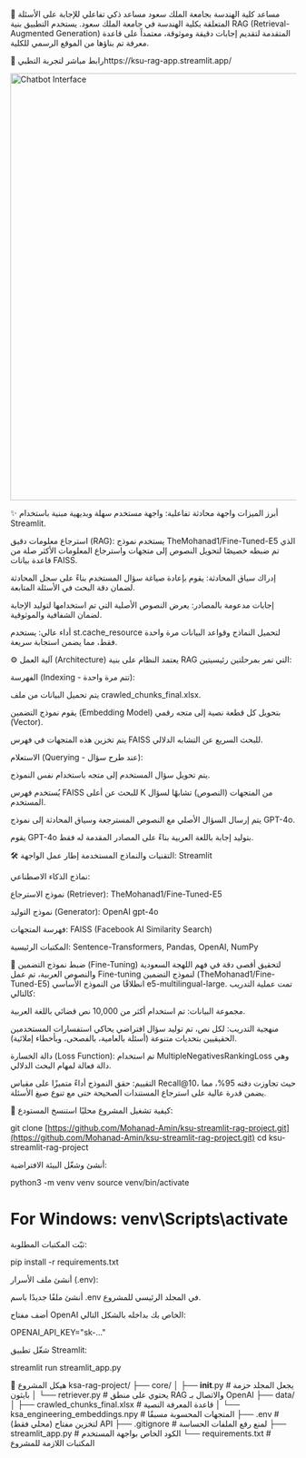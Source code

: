 🤖 مساعد كلية الهندسة بجامعة الملك سعود
مساعد ذكي تفاعلي للإجابة على الأسئلة المتعلقة بكلية الهندسة في جامعة الملك سعود. يستخدم التطبيق بنية RAG (Retrieval-Augmented Generation) المتقدمة لتقديم إجابات دقيقة وموثوقة، معتمداً على قاعدة معرفة تم بناؤها من الموقع الرسمي للكلية.

🔗 رابط مباشر لتجربة التطبيhttps://ksu-rag-app.streamlit.app/

<img width="752" alt="Chatbot Interface" src="https://github.com/user-attachments/assets/fff3bf28-a2f3-4fbc-9ca6-a3008c20a2f0" />

✨ أبرز الميزات
واجهة محادثة تفاعلية: واجهة مستخدم سهلة وبديهية مبنية باستخدام Streamlit.

استرجاع معلومات دقيق (RAG): يستخدم نموذج TheMohanad1/Fine-Tuned-E5 الذي تم ضبطه خصيصًا لتحويل النصوص إلى متجهات واسترجاع المعلومات الأكثر صلة من قاعدة بيانات FAISS.

إدراك سياق المحادثة: يقوم بإعادة صياغة سؤال المستخدم بناءً على سجل المحادثة لضمان دقة البحث في الأسئلة المتابعة.

إجابات مدعومة بالمصادر: يعرض النصوص الأصلية التي تم استخدامها لتوليد الإجابة لضمان الشفافية والموثوقية.

أداء عالي: يستخدم st.cache_resource لتحميل النماذج وقواعد البيانات مرة واحدة فقط، مما يضمن استجابة سريعة.

⚙️ آلية العمل (Architecture)
يعتمد النظام على بنية RAG التي تمر بمرحلتين رئيسيتين:

الفهرسة (Indexing - تتم مرة واحدة):

يتم تحميل البيانات من ملف crawled_chunks_final.xlsx.

يقوم نموذج التضمين (Embedding Model) بتحويل كل قطعة نصية إلى متجه رقمي (Vector).

يتم تخزين هذه المتجهات في فهرس FAISS للبحث السريع عن التشابه الدلالي.

الاستعلام (Querying - عند طرح سؤال):

يتم تحويل سؤال المستخدم إلى متجه باستخدام نفس النموذج.

يُستخدم فهرس FAISS للبحث عن أعلى K من المتجهات (النصوص) تشابهًا لسؤال المستخدم.

يتم إرسال السؤال الأصلي مع النصوص المسترجعة وسياق المحادثة إلى نموذج GPT-4o.

يقوم GPT-4o بتوليد إجابة باللغة العربية بناءً على المصادر المقدمة له فقط.

🛠️ التقنيات والنماذج المستخدمة
إطار عمل الواجهة: Streamlit

نماذج الذكاء الاصطناعي:

نموذج الاسترجاع (Retriever): TheMohanad1/Fine-Tuned-E5

نموذج التوليد (Generator): OpenAI gpt-4o

فهرسة المتجهات: FAISS (Facebook AI Similarity Search)

المكتبات الرئيسية: Sentence-Transformers, Pandas, OpenAI, NumPy

🧠 ضبط نموذج التضمين (Fine-Tuning)
لتحقيق أقصى دقة في فهم اللهجة السعودية والنصوص العربية، تم عمل Fine-tuning لنموذج التضمين (TheMohanad1/Fine-Tuned-E5) انطلاقًا من النموذج الأساسي e5-multilingual-large. تمت عملية التدريب كالتالي:

مجموعة البيانات: تم استخدام أكثر من 10,000 نص قضائي باللغة العربية.

منهجية التدريب: لكل نص، تم توليد سؤال افتراضي يحاكي استفسارات المستخدمين الحقيقيين بتحديات متنوعة (أسئلة بالعامية، بالفصحى، وبأخطاء إملائية).

دالة الخسارة (Loss Function): تم استخدام MultipleNegativesRankingLoss وهي دالة فعالة لمهام البحث الدلالي.

التقييم: حقق النموذج أداءً متميزًا على مقياس Recall@10، حيث تجاوزت دقته 95%، مما يضمن قدرة عالية على استرجاع المستندات الصحيحة حتى مع تنوع صيغ الأسئلة.

🚀 كيفية تشغيل المشروع محليًا
استنسخ المستودع:

git clone [https://github.com/Mohanad-Amin/ksu-streamlit-rag-project.git](https://github.com/Mohanad-Amin/ksu-streamlit-rag-project.git)
cd ksu-streamlit-rag-project

أنشئ وشغّل البيئة الافتراضية:

python3 -m venv venv
source venv/bin/activate
# For Windows: venv\Scripts\activate

ثبّت المكتبات المطلوبة:

pip install -r requirements.txt

أنشئ ملف الأسرار (.env):

أنشئ ملفًا جديدًا باسم .env في المجلد الرئيسي للمشروع.

أضف مفتاح OpenAI الخاص بك بداخله بالشكل التالي:

OPENAI_API_KEY="sk-..."

شغّل تطبيق Streamlit:

streamlit run streamlit_app.py

📂 هيكل المشروع
ksa-rag-project/
├── core/
│   ├── __init__.py         # يجعل المجلد حزمة بايثون
│   └── retriever.py        # يحتوي على منطق RAG والاتصال بـ OpenAI
├── data/
│   ├── crawled_chunks_final.xlsx  # قاعدة المعرفة النصية
│   └── ksa_engineering_embeddings.npy # المتجهات المحسوبة مسبقًا
├── .env                    # (محلي فقط) لتخزين مفتاح API
├── .gitignore              # لمنع رفع الملفات الحساسة
├── streamlit_app.py        # الكود الخاص بواجهة المستخدم
└── requirements.txt        # المكتبات اللازمة للمشروع
